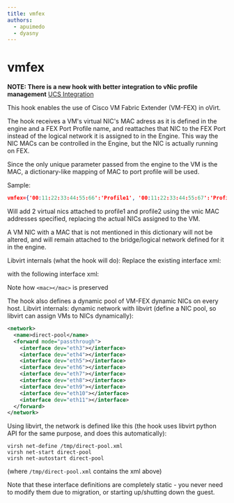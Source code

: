 ```yaml
---
title: vmfex
authors:
  - apuimedo
  - dyasny
---
```


# vmfex

**NOTE: There is a new hook with better integration to vNic profile management** [UCS Integration](/develop/release-management/features/network/ucs-integration.html)

This hook enables the use of Cisco VM Fabric Extender (VM-FEX) in oVirt.

The hook receives a VM's virtual NIC's MAC adress as it is defined in the engine and a FEX Port Profile name, and reattaches
that NIC to the FEX Port instead of the logical network it is assigned to in the Engine.
This way the NIC MACs can be controlled in the Engine, but the NIC is actually running on FEX.

Since the only unique parameter passed from the engine to the VM is the MAC, a dictionary-like mapping of MAC to port profile will be used.

Sample:
```json
vmfex={'00:11:22:33:44:55:66':'Profile1', '00:11:22:33:44:55:67':'Profile2',...} (one line)
```

Will add 2 virtual nics attached to profile1 and profile2 using the vnic MAC addresses specified, replacing the actual NICs assigned to the VM.

A VM NIC with a MAC that is not mentioned in this dictionary will not be altered, and will remain attached to the bridge/logical network defined for it in the engine.

Libvirt internals (what the hook will do): Replace the existing interface xml:

with the following interface xml:

Note how `<mac></mac>` is preserved

The hook also defines a dynamic pool of VM-FEX dynamic NICs on every host.
Libvirt internals: dynamic network with libvirt (define a NIC pool, so libvirt can assign VMs to NICs dynamically):
```xml
<network>
  <name>direct-pool</name>
  <forward mode="passthrough">
    <interface dev="eth3"></interface>
    <interface dev="eth4"></interface>
    <interface dev="eth5"></interface>
    <interface dev="eth6"></interface>
    <interface dev="eth7"></interface>
    <interface dev="eth8"></interface>
    <interface dev="eth9"></interface>
    <interface dev="eth10"></interface>
    <interface dev="eth11"></interface>
  </forward>
</network>
```

Using libvirt, the network is defined like this (the hook uses libvirt python API for the same purpose, and does this automatically):
```console
virsh net-define /tmp/direct-pool.xml
virsh net-start direct-pool
virsh net-autostart direct-pool
```

(where `/tmp/direct-pool.xml` contains the xml above)

Note that these interface definitions are completely static - you never need to modify them due to migration, or starting up/shutting down the guest.

